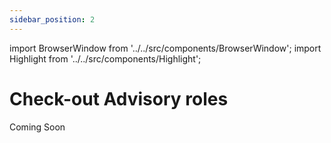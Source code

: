 ```yaml
---
sidebar_position: 2
---
```


import BrowserWindow from '../../src/components/BrowserWindow';
import Highlight from '../../src/components/Highlight';

# Check-out Advisory roles

Coming Soon
